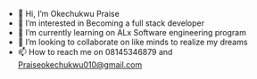 - 👋 Hi, I’m Okechukwu Praise
- 👀 I’m interested in Becoming a full stack developer
- 🌱 I’m currently learning on ALx Software engineering program
- 💞️ I’m looking to collaborate on like minds to realize my dreams
- 📫 How to reach me on 08145346879 and Praiseokechukwu010@gmail.com

<!---
Praise12345/Praise12345 is a ✨ special ✨ repository because its `README.md` (this file) appears on your GitHub profile.
You can click the Preview link to take a look at your changes.
--->
